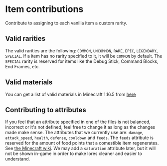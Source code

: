 # Item contributions
Contribute to assigning to each vanilla item a custom rarity.
## Valid rarities
The valid rarities are the following: `COMMON`, `UNCOMMON`, `RARE`, `EPIC`, `LEGENDARY`, `SPECIAL`. If a item has no rarity specified to it, it will be `COMMON` by default. The `SPECIAL` rarity is reserved for items like the Debug Stick, Command Blocks, End Frames, etc.
## Valid materials
You can get a list of valid materials in Minecraft 1.16.5 from [here](https://hub.spigotmc.org/javadocs/bukkit/org/bukkit/Material.html)
## Contributing to attributes
If you feel that an attribute specified in one of the files is not balanced, incorrect or it's not defined, feel free to change it as long as the changes made make sense. 
The attributes that we currently use are: `damage`, `attack_speed`, `health`, `defense`, `cooldown` and `feeds`. The `feeds` attribute is reserved for the amount of food points that a comestible item regenerates. See [the Minecraft wiki](https://minecraft.fandom.com/wiki/Hunger). We may add a `saturation` attribute later, but it will not be shown in-game in order to make lores cleaner and easier to understand.
